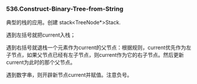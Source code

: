 ### 536.Construct-Binary-Tree-from-String

典型的栈的应用。创建 stack<TreeNode*>Stack.

遇到左括号就把current入栈；

遇到右括号就退栈一个元素作为current的父节点：根据规则，current优先作为左子节点，如果父节点已经有左子节点，则current作为它的右子节点。然后更新current为此时的那个父节点。

遇到数字串，则开辟新节点current并赋值。注意负号。
